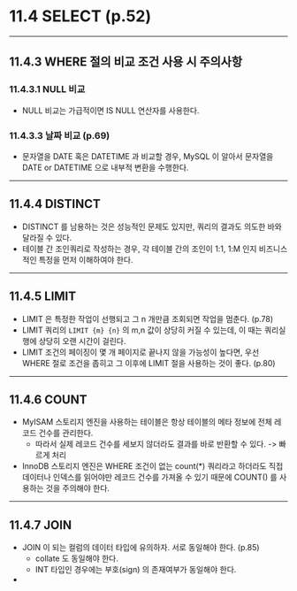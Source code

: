 # 11.4 SELECT (p.52)

---
## 11.4.3 WHERE 절의 비교 조건 사용 시 주의사항
### 11.4.3.1 NULL 비교
* NULL 비교는 가급적이면 IS NULL 연산자를 사용한다.

### 11.4.3.3 날짜 비교 (p.69)
* 문자열을 DATE 혹은 DATETIME 과 비교할 경우, MySQL 이 알아서 문자열을 DATE or DATETIME 으로 내부적 변환을 수행한다.

---
## 11.4.4 DISTINCT
* DISTINCT 를 남용하는 것은 성능적인 문제도 있지만, 쿼리의 결과도 의도한 바와 달라질 수 있다.
* 테이블 간 조인쿼리로 작성하는 경우, 각 테이블 간의 조인이 1:1, 1:M 인지 비즈니스적인 특정을 먼저 이해하여야 한다.

---
## 11.4.5 LIMIT
* LIMIT 은 특정한 작업이 선행되고 그 n 개만큼 조회되면 작업을 멈춘다. (p.78)
* LIMIT 쿼리의 `LIMIT {m} {n}` 의 m,n 값이 상당히 커질 수 있는데, 이 때는 쿼리실행에 상당히 오랜 시간이 걸린다.
* LIMIT 조건의 페이징이 몇 개 페이지로 끝나지 않을 가능성이 높다면, 우선 WHERE 절로 조건을 좁히고 그 이후에 LIMIT 절을 사용하는 것이 좋다. (p.80)

---
## 11.4.6 COUNT
* MyISAM 스토리지 엔진을 사용하는 테이블은 항상 테이블의 메타 정보에 전체 레코드 건수를 관리한다. 
    * 따라서 실제 레코드 건수를 세보지 않더라도 결과를 바로 반환할 수 있다. -> 빠르게 처리
* InnoDB 스토리지 엔진은 WHERE 조건이 없는 count(*) 쿼리라고 하더라도 직접 데이터나 인덱스를 읽어야만 레코드 건수를 가져올 수 있기 때문에 COUNT() 를 사용하는 것을 주의해야 한다.

---
## 11.4.7 JOIN
* JOIN 이 되는 컬럼의 데이터 타입에 유의하자. 서로 동일해야 한다. (p.85)
    * collate 도 동일해야 한다.
    * INT 타입인 경우에는 부호(sign) 의 존재여부가 동일해야 한다.
* 

